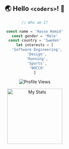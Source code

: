 <div align="center">

## 🌏 Hello `<coders>`! 👋

```js
// Who am I?

const name = 'Hasso Hamid'
const gender = 'Male'
const country = 'Sweden'
let interests = [
  'Software Engineering',
  'Design',
  'Running',
  'Sports',
  'NOCCO'
]
```



![Profile Views](https://komarev.com/ghpvc/?username=hassohamid&color=ff69b4&style=for-the-badge)


<div style="display: flex; justify-content: center; align-items: center; gap: 10px; flex-wrap: wrap;">
  <img alt="My Stats" src="https://github-readme-stats.vercel.app/api?username=hassohamid&show_icons=true&theme=tokyonight&hide_title=false&hide=prs,issues&hide_rank=false" height="180"/>
</div>


